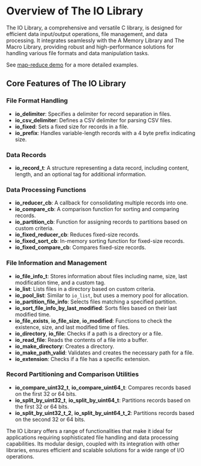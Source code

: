 # Overview of The IO Library

The IO Library, a comprehensive and versatile C library, is designed for efficient data input/output operations, file management, and data processing. It integrates seamlessly with the A Memory Library and The Macro Library, providing robust and high-performance solutions for handling various file formats and data manipulation tasks.

See [map-reduce demo](examples/map-reduce/DEMO.md) for a more detailed examples.

## Core Features of The IO Library

### File Format Handling
- **io_delimiter**: Specifies a delimiter for record separation in files.
- **io_csv_delimiter**: Defines a CSV delimiter for parsing CSV files.
- **io_fixed**: Sets a fixed size for records in a file.
- **io_prefix**: Handles variable-length records with a 4 byte prefix indicating size.

### Data Records
- **io_record_t**: A structure representing a data record, including content, length, and an optional tag for additional information.

### Data Processing Functions
- **io_reducer_cb**: A callback for consolidating multiple records into one.
- **io_compare_cb**: A comparison function for sorting and comparing records.
- **io_partition_cb**: Function for assigning records to partitions based on custom criteria.
- **io_fixed_reducer_cb**: Reduces fixed-size records.
- **io_fixed_sort_cb**: In-memory sorting function for fixed-size records.
- **io_fixed_compare_cb**: Compares fixed-size records.

### File Information and Management
- **io_file_info_t**: Stores information about files including name, size, last modification time, and a custom tag.
- **io_list**: Lists files in a directory based on custom criteria.
- **io_pool_list**: Similar to `io_list`, but uses a memory pool for allocation.
- **io_partition_file_info**: Selects files matching a specified partition.
- **io_sort_file_info_by_last_modified**: Sorts files based on their last modified time.
- **io_file_exists**, **io_file_size**, **io_modified**: Functions to check the existence, size, and last modified time of files.
- **io_directory**, **io_file**: Checks if a path is a directory or a file.
- **io_read_file**: Reads the contents of a file into a buffer.
- **io_make_directory**: Creates a directory.
- **io_make_path_valid**: Validates and creates the necessary path for a file.
- **io_extension**: Checks if a file has a specific extension.

### Record Partitioning and Comparison Utilities
- **io_compare_uint32_t**, **io_compare_uint64_t**: Compares records based on the first 32 or 64 bits.
- **io_split_by_uint32_t**, **io_split_by_uint64_t**: Partitions records based on the first 32 or 64 bits.
- **io_split_by_uint32_t_2**, **io_split_by_uint64_t_2**: Partitions records based on the second 32 or 64 bits.

The IO Library offers a range of functionalities that make it ideal for applications requiring sophisticated file handling and data processing capabilities. Its modular design, coupled with its integration with other libraries, ensures efficient and scalable solutions for a wide range of I/O operations.
